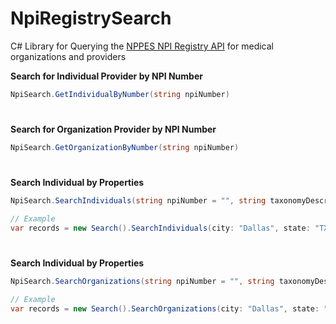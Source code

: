 # NpiRegistrySearch
C# Library for Querying the [NPPES NPI Registry API](https://npiregistry.cms.hhs.gov) for medical organizations and providers

**Search for Individual Provider by NPI Number**
```csharp
NpiSearch.GetIndividualByNumber(string npiNumber)
```

#

**Search for Organization Provider by NPI Number**
```csharp
NpiSearch.GetOrganizationByNumber(string npiNumber)
```

#

**Search Individual by Properties**
```csharp
NpiSearch.SearchIndividuals(string npiNumber = "", string taxonomyDescription = "", bool useFirstNameAlias = false, string firstName = "", string lastName = "", string addressPurpose = "LOCATION", string city = "", string state = "", string postalCode = "", string countryCode = "US", int limit = 200, int skip = 0)

// Example
var records = new Search().SearchIndividuals(city: "Dallas", state: "TX", taxonomyDescription: "cardiology");
```

#

**Search Individual by Properties**
```csharp
NpiSearch.SearchOrganizations(string npiNumber = "", string taxonomyDescription = "", string organizationName = "", string addressPurpose = "LOCATION", string city = "", string state = "", string postalCode = "", string countryCode = "US", int limit = 200, int skip = 0)

// Example
var records = new Search().SearchOrganizations(city: "Dallas", state: "TX", taxonomyDescription: "cardiology");
```
